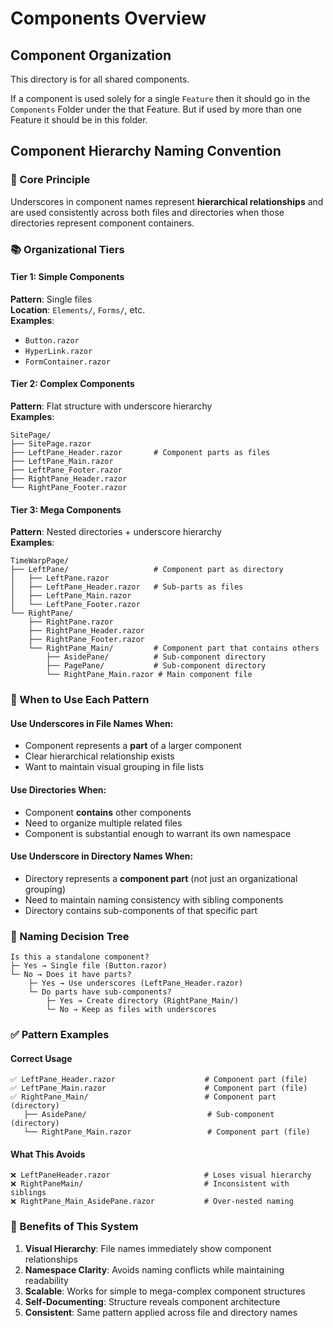 # Components Overview

## Component Organization

This directory is for all shared components.

If a component is used solely for a single `Feature` then it should go in the `Components` Folder under the that Feature.
But if used by more than one Feature it should be in this folder.

## Component Hierarchy Naming Convention

### 🎯 Core Principle
Underscores in component names represent **hierarchical relationships** and are used consistently across both files and directories when those directories represent component containers.

### 📚 Organizational Tiers

#### **Tier 1: Simple Components**
**Pattern**: Single files  
**Location**: `Elements/`, `Forms/`, etc.  
**Examples**:
- `Button.razor`
- `HyperLink.razor`
- `FormContainer.razor`

#### **Tier 2: Complex Components** 
**Pattern**: Flat structure with underscore hierarchy  
**Examples**:
```
SitePage/
├── SitePage.razor
├── LeftPane_Header.razor       # Component parts as files
├── LeftPane_Main.razor
├── LeftPane_Footer.razor
├── RightPane_Header.razor
└── RightPane_Footer.razor
```

#### **Tier 3: Mega Components**
**Pattern**: Nested directories + underscore hierarchy  
**Examples**:
```
TimeWarpPage/
├── LeftPane/                   # Component part as directory
│   ├── LeftPane.razor
│   ├── LeftPane_Header.razor   # Sub-parts as files
│   ├── LeftPane_Main.razor
│   └── LeftPane_Footer.razor
└── RightPane/
    ├── RightPane.razor
    ├── RightPane_Header.razor
    ├── RightPane_Footer.razor
    └── RightPane_Main/         # Component part that contains others
        ├── AsidePane/          # Sub-component directory
        ├── PagePane/           # Sub-component directory
        └── RightPane_Main.razor # Main component file
```

### 🧩 When to Use Each Pattern

#### **Use Underscores in File Names When:**
- Component represents a **part** of a larger component
- Clear hierarchical relationship exists
- Want to maintain visual grouping in file lists

#### **Use Directories When:**
- Component **contains** other components
- Need to organize multiple related files
- Component is substantial enough to warrant its own namespace

#### **Use Underscore in Directory Names When:**
- Directory represents a **component part** (not just an organizational grouping)
- Need to maintain naming consistency with sibling components
- Directory contains sub-components of that specific part

### 📝 Naming Decision Tree
```
Is this a standalone component?
├─ Yes → Single file (Button.razor)
└─ No → Does it have parts?
    ├─ Yes → Use underscores (LeftPane_Header.razor)
    └─ Do parts have sub-components?
        ├─ Yes → Create directory (RightPane_Main/)
        └─ No → Keep as files with underscores
```

### ✅ Pattern Examples

#### **Correct Usage**
```
✅ LeftPane_Header.razor                    # Component part (file)
✅ LeftPane_Main.razor                      # Component part (file)
✅ RightPane_Main/                          # Component part (directory)
   ├── AsidePane/                           # Sub-component (directory)  
   └── RightPane_Main.razor                 # Component part (file)
```

#### **What This Avoids**
```
❌ LeftPaneHeader.razor                     # Loses visual hierarchy
❌ RightPaneMain/                           # Inconsistent with siblings
❌ RightPane_Main_AsidePane.razor           # Over-nested naming
```

### 🎨 Benefits of This System

1. **Visual Hierarchy**: File names immediately show component relationships
2. **Namespace Clarity**: Avoids naming conflicts while maintaining readability
3. **Scalable**: Works for simple to mega-complex component structures
4. **Self-Documenting**: Structure reveals component architecture
5. **Consistent**: Same pattern applied across file and directory names
